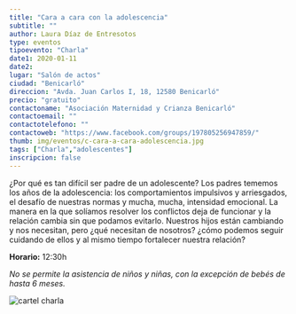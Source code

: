 ```yaml
---
title: "Cara a cara con la adolescencia"
subtitle: ""
author: Laura Díaz de Entresotos
type: eventos
tipoevento: "Charla"
date1: 2020-01-11
date2: 
lugar: "Salón de actos"
ciudad: "Benicarló"
direccion: "Avda. Juan Carlos I, 18, 12580 Benicarló"
precio: "gratuito"
contactoname: "Asociación Maternidad y Crianza Benicarló"
contactoemail: ""
contactotelefono: ""
contactoweb: "https://www.facebook.com/groups/197805256947859/"
thumb: img/eventos/c-cara-a-cara-adolescencia.jpg
tags: ["Charla","adolescentes"]
inscripcion: false
---
```

¿Por qué es tan difícil ser padre de un adolescente? Los padres tememos los años de la adolescencia: los comportamientos impulsivos y arriesgados, el desafío de nuestras normas y mucha, mucha, intensidad emocional. La manera en la que solíamos resolver los conflictos deja de funcionar y la relación cambia sin que podamos evitarlo. Nuestros hijos están cambiando y nos necesitan, pero ¿qué necesitan de nosotros? ¿cómo podemos seguir cuidando de ellos y al mismo tiempo fortalecer nuestra relación?

**Horario:** 12:30h

 *No se permite la asistencia de niños y niñas, con la excepción de bebés de hasta 6 meses.*

 ![cartel charla](/img/eventos/cara_a_cara_benicarlo.png)